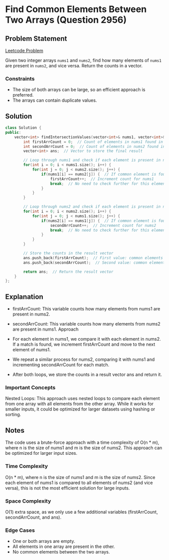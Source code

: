# Find Common Elements Between Two Arrays (Question 2956)

## Problem Statement

[Leetcode Problem](https://leetcode.com/problems/find-common-elements-between-two-arrays/)

Given two integer arrays `nums1` and `nums2`, find how many elements of `nums1` are present in `nums2`, and vice versa. Return the counts in a vector.

### Constraints

-   The size of both arrays can be large, so an efficient approach is preferred.
-   The arrays can contain duplicate values.

## Solution

```cpp
class Solution {
public:
    vector<int> findIntersectionValues(vector<int>& nums1, vector<int>& nums2) {
        int firstArrCount = 0;  // Count of elements in nums1 found in nums2
        int secondArrCount = 0;  // Count of elements in nums2 found in nums1
        vector<int> ans;  // Vector to store the final result

        // Loop through nums1 and check if each element is present in nums2
        for(int i = 0; i < nums1.size(); i++) {
            for(int j = 0; j < nums2.size(); j++) {
                if(nums1[i] == nums2[j]) {  // If common element is found
                    firstArrCount++;  // Increment count for nums1
                    break;  // No need to check further for this element
                }
            }
        }

        // Loop through nums2 and check if each element is present in nums1
        for(int i = 0; i < nums2.size(); i++) {
            for(int j = 0; j < nums1.size(); j++) {
                if(nums2[i] == nums1[j]) {  // If common element is found
                    secondArrCount++;  // Increment count for nums2
                    break;  // No need to check further for this element
                }
            }
        }

        // Store the counts in the result vector
        ans.push_back(firstArrCount);  // First value: common elements from nums1
        ans.push_back(secondArrCount);  // Second value: common elements from nums2

        return ans;  // Return the result vector
    }
};
```

## Explanation

-   firstArrCount: This variable counts how many elements from nums1 are present in nums2.
-   secondArrCount: This variable counts how many elements from nums2 are present in nums1.
    Approach
-   For each element in nums1, we compare it with each element in nums2. If a match is found, we increment firstArrCount and move to the next element of nums1.

-   We repeat a similar process for nums2, comparing it with nums1 and incrementing secondArrCount for each match.

-   After both loops, we store the counts in a result vector ans and return it.

### Important Concepts

Nested Loops: This approach uses nested loops to compare each element from one array with all elements from the other array. While it works for smaller inputs, it could be optimized for larger datasets using hashing or sorting.

## Notes

The code uses a brute-force approach with a time complexity of O(n \* m), where n is the size of nums1 and m is the size of nums2. This approach can be optimized for larger input sizes.

### Time Complexity

O(n \* m), where n is the size of nums1 and m is the size of nums2. Since each element of nums1 is compared to all elements of nums2 (and vice versa), this is not the most efficient solution for large inputs.

### Space Complexity

O(1) extra space, as we only use a few additional variables (firstArrCount, secondArrCount, and ans).

### Edge Cases

-   One or both arrays are empty.
-   All elements in one array are present in the other.
-   No common elements between the two arrays.
